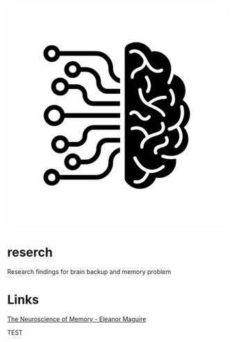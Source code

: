 # ![Brain Backup Reserch](main_icon.png)

# reserch
Research findings for brain backup  and memory problem

# Links
[The Neuroscience of Memory - Eleanor Maguire](https://www.youtube.com/watch?v=gdzmNwTLakg)

TEST
